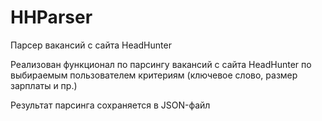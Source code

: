 # HHParser



Парсер вакансий с сайта HeadHunter

Реализован функционал по парсингу вакансий с сайта HeadHunter по выбираемым пользователем критериям (ключевое слово, размер зарплаты и пр.)

Результат парсинга сохраняется в JSON-файл
